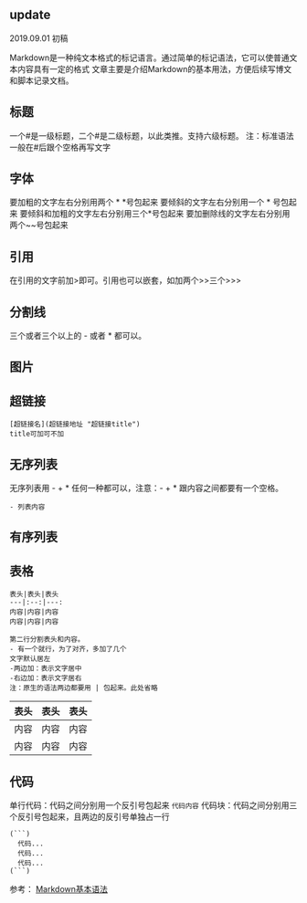 ## update
2019.09.01 初稿

Markdown是一种纯文本格式的标记语言。通过简单的标记语法，它可以使普通文本内容具有一定的格式
文章主要是介绍Markdown的基本用法，方便后续写博文和脚本记录文档。

## 标题
一个#是一级标题，二个#是二级标题，以此类推。支持六级标题。
注：标准语法一般在#后跟个空格再写文字

## 字体
 要加粗的文字左右分别用两个 \* \*号包起来
要倾斜的文字左右分别用一个 \* 号包起来
要倾斜和加粗的文字左右分别用三个\*号包起来
要加删除线的文字左右分别用两个~~号包起来

## 引用
在引用的文字前加>即可。引用也可以嵌套，如加两个>>三个>>>

## 分割线
三个或者三个以上的 - 或者 * 都可以。

## 图片

## 超链接

    [超链接名](超链接地址 "超链接title")
    title可加可不加

## 无序列表
无序列表用 - + * 任何一种都可以，注意：- + * 跟内容之间都要有一个空格。

    - 列表内容

##  有序列表

## 表格

    表头|表头|表头
    ---|:--:|---:
    内容|内容|内容
    内容|内容|内容
    
    第二行分割表头和内容。
    - 有一个就行，为了对齐，多加了几个
    文字默认居左
    -两边加：表示文字居中
    -右边加：表示文字居右
    注：原生的语法两边都要用 | 包起来。此处省略

表头|表头|表头
---|:--:|---:
内容|内容|内容
内容|内容|内容

## 代码
单行代码：代码之间分别用一个反引号包起来
`代码内容`
代码块：代码之间分别用三个反引号包起来，且两边的反引号单独占一行

    (```)
      代码...
      代码...
      代码...
    (```)


参考：
[Markdown基本语法](https://www.jianshu.com/p/191d1e21f7ed)
